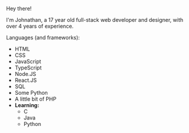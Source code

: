Hey there!

I'm Johnathan, a 17 year old full-stack web developer and designer, with over 4 years of experience.

Languages (and frameworks):
- HTML
- CSS
- JavaScript
- TypeScript
- Node.JS
- React.JS
- SQL
- Some Python
- A little bit of PHP
- **Learning:**
  - C
  - Java
  - Python
